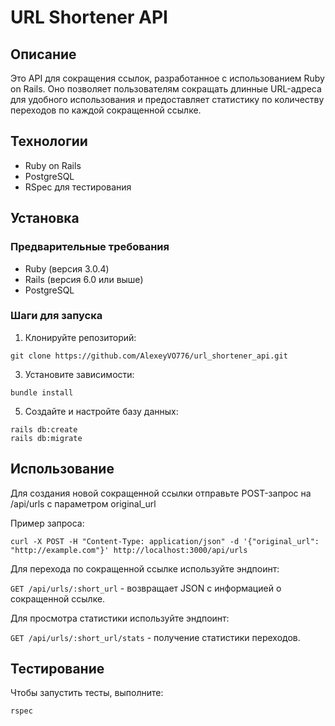 # URL Shortener API

## Описание
Это API для сокращения ссылок, разработанное с использованием Ruby on Rails. Оно позволяет пользователям сокращать длинные URL-адреса для удобного использования и предоставляет статистику по количеству переходов по каждой сокращенной ссылке.

## Технологии
- Ruby on Rails
- PostgreSQL
- RSpec для тестирования

## Установка

### Предварительные требования
- Ruby (версия 3.0.4)
- Rails (версия 6.0 или выше)
- PostgreSQL

### Шаги для запуска
1. Клонируйте репозиторий:

```git clone https://github.com/AlexeyVO776/url_shortener_api.git```

3. Установите зависимости:

```bundle install```

5. Создайте и настройте базу данных:

```rails db:create```<br>
```rails db:migrate```

## Использование
Для создания новой сокращенной ссылки отправьте POST-запрос на /api/urls с параметром original_url

Пример запроса:

```curl -X POST -H "Content-Type: application/json" -d '{"original_url": "http://example.com"}' http://localhost:3000/api/urls```

Для перехода по сокращенной ссылке используйте эндпоинт:

```GET /api/urls/:short_url``` - возвращает JSON с информацией о сокращенной ссылке.

Для просмотра статистики используйте эндпоинт:

```GET /api/urls/:short_url/stats``` - получение статистики переходов.

## Тестирование

Чтобы запустить тесты, выполните:

```rspec```
